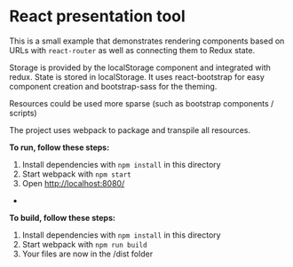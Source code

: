 React presentation tool
=================================

This is a small example that demonstrates rendering components based
on URLs with `react-router` as well as connecting them to Redux state.

Storage is provided by the localStorage component and integrated with
redux. State is stored in localStorage. It uses react-bootstrap for
easy component creation and bootstrap-sass for the theming.

Resources could be used more sparse (such as bootstrap components / scripts)

The project uses webpack to package and transpile all resources.

**To run, follow these steps:**

1. Install dependencies with `npm install` in this directory
2. Start webpack with `npm start`
3. Open [http://localhost:8080/](http://localhost:8080/)

-

**To build, follow these steps:**

1. Install dependencies with `npm install` in this directory
2. Start webpack with `npm run build`
3. Your files are now in the /dist folder
